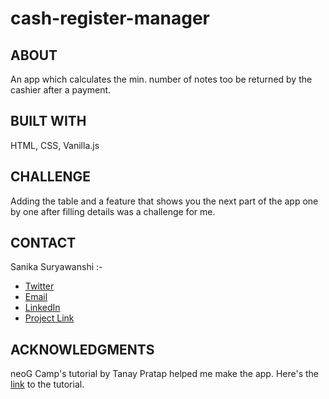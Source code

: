 # cash-register-manager

<h2>ABOUT</h2>
An app which calculates the min. number of notes too be returned by the cashier after a payment.

<h2>BUILT WITH</h2>
HTML, CSS, Vanilla.js

<h2>CHALLENGE</h2>
Adding the table and a feature that shows you the next part of the app one by one after filling details was a challenge for me.

<h2>CONTACT</h2>
Sanika Suryawanshi :- 
<ul>
  <li><a href="https://twitter.com/Sanika_0305">Twitter</a></li>

  <li><a href="mailto:sanikasuryawanshi0305@gmail.com">Email</a></li>
  
  <li><a href="https://www.linkedin.com/in/sanika-suryawanshi-b17181205/">LinkedIn</a></li>

  <li><a href="https://manage-registered-money.netlify.app/">Project Link</a></li>
</ul>

<h2>ACKNOWLEDGMENTS</h2> 
neoG Camp's tutorial by Tanay Pratap helped me make the app.
Here's the <a href="https://www.youtube.com/watch?v=oqpuG3-Pnvc">link</a> to the tutorial.
